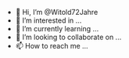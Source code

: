 - 👋 Hi, I’m @Witold72Jahre
- 👀 I’m interested in ...
- 🌱 I’m currently learning ...
- 💞️ I’m looking to collaborate on ...
- 📫 How to reach me ...

<!---
Witold72Jahre/Witold72Jahre is a ✨ special ✨ repository because its `README.md` (this file) appears on your GitHub profile.
You can click the Preview link to take a look at your changes.
--->
